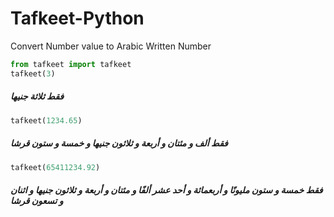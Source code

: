 # Tafkeet-Python
Convert Number value to Arabic Written Number
```python
from tafkeet import tafkeet
tafkeet(3)
```
##### فقط ثلاثة جنيها
```python 
tafkeet(1234.65)
```
##### فقط ألف و مئتان و أربعة و ثلاثون جنيها و خمسة و ستون قرشا
```python 
tafkeet(65411234.92)
```
##### فقط خمسة و ستون مليونًا و أربعمائة و أحد عشر ألفًا و مئتان و أربعة و ثلاثون جنيها و اثنان و تسعون قرشا
